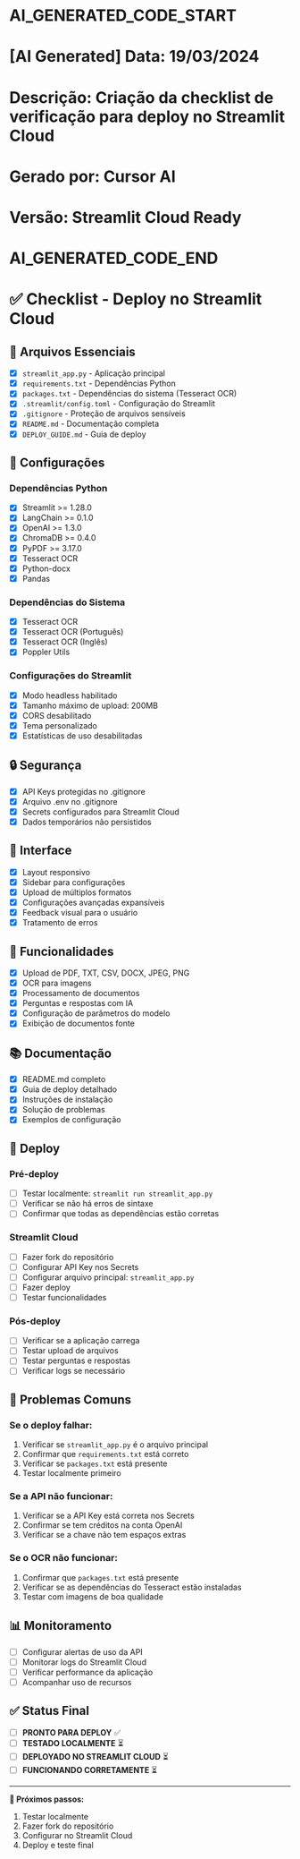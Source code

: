 # AI_GENERATED_CODE_START
# [AI Generated] Data: 19/03/2024
# Descrição: Criação da checklist de verificação para deploy no Streamlit Cloud
# Gerado por: Cursor AI
# Versão: Streamlit Cloud Ready
# AI_GENERATED_CODE_END

# ✅ Checklist - Deploy no Streamlit Cloud

## 📁 Arquivos Essenciais

- [x] `streamlit_app.py` - Aplicação principal
- [x] `requirements.txt` - Dependências Python
- [x] `packages.txt` - Dependências do sistema (Tesseract OCR)
- [x] `.streamlit/config.toml` - Configuração do Streamlit
- [x] `.gitignore` - Proteção de arquivos sensíveis
- [x] `README.md` - Documentação completa
- [x] `DEPLOY_GUIDE.md` - Guia de deploy

## 🔧 Configurações

### Dependências Python
- [x] Streamlit >= 1.28.0
- [x] LangChain >= 0.1.0
- [x] OpenAI >= 1.3.0
- [x] ChromaDB >= 0.4.0
- [x] PyPDF >= 3.17.0
- [x] Tesseract OCR
- [x] Python-docx
- [x] Pandas

### Dependências do Sistema
- [x] Tesseract OCR
- [x] Tesseract OCR (Português)
- [x] Tesseract OCR (Inglês)
- [x] Poppler Utils

### Configurações do Streamlit
- [x] Modo headless habilitado
- [x] Tamanho máximo de upload: 200MB
- [x] CORS desabilitado
- [x] Tema personalizado
- [x] Estatísticas de uso desabilitadas

## 🔒 Segurança

- [x] API Keys protegidas no .gitignore
- [x] Arquivo .env no .gitignore
- [x] Secrets configurados para Streamlit Cloud
- [x] Dados temporários não persistidos

## 🎨 Interface

- [x] Layout responsivo
- [x] Sidebar para configurações
- [x] Upload de múltiplos formatos
- [x] Configurações avançadas expansíveis
- [x] Feedback visual para o usuário
- [x] Tratamento de erros

## 🚀 Funcionalidades

- [x] Upload de PDF, TXT, CSV, DOCX, JPEG, PNG
- [x] OCR para imagens
- [x] Processamento de documentos
- [x] Perguntas e respostas com IA
- [x] Configuração de parâmetros do modelo
- [x] Exibição de documentos fonte

## 📚 Documentação

- [x] README.md completo
- [x] Guia de deploy detalhado
- [x] Instruções de instalação
- [x] Solução de problemas
- [x] Exemplos de configuração

## 🔄 Deploy

### Pré-deploy
- [ ] Testar localmente: `streamlit run streamlit_app.py`
- [ ] Verificar se não há erros de sintaxe
- [ ] Confirmar que todas as dependências estão corretas

### Streamlit Cloud
- [ ] Fazer fork do repositório
- [ ] Configurar API Key nos Secrets
- [ ] Configurar arquivo principal: `streamlit_app.py`
- [ ] Fazer deploy
- [ ] Testar funcionalidades

### Pós-deploy
- [ ] Verificar se a aplicação carrega
- [ ] Testar upload de arquivos
- [ ] Testar perguntas e respostas
- [ ] Verificar logs se necessário

## 🐛 Problemas Comuns

### Se o deploy falhar:
1. Verificar se `streamlit_app.py` é o arquivo principal
2. Confirmar que `requirements.txt` está correto
3. Verificar se `packages.txt` está presente
4. Testar localmente primeiro

### Se a API não funcionar:
1. Verificar se a API Key está correta nos Secrets
2. Confirmar se tem créditos na conta OpenAI
3. Verificar se a chave não tem espaços extras

### Se o OCR não funcionar:
1. Confirmar que `packages.txt` está presente
2. Verificar se as dependências do Tesseract estão instaladas
3. Testar com imagens de boa qualidade

## 📊 Monitoramento

- [ ] Configurar alertas de uso da API
- [ ] Monitorar logs do Streamlit Cloud
- [ ] Verificar performance da aplicação
- [ ] Acompanhar uso de recursos

## ✅ Status Final

- [ ] **PRONTO PARA DEPLOY** ✅
- [ ] **TESTADO LOCALMENTE** ⏳
- [ ] **DEPLOYADO NO STREAMLIT CLOUD** ⏳
- [ ] **FUNCIONANDO CORRETAMENTE** ⏳

---

**🎯 Próximos passos:**
1. Testar localmente
2. Fazer fork do repositório
3. Configurar no Streamlit Cloud
4. Deploy e teste final 
